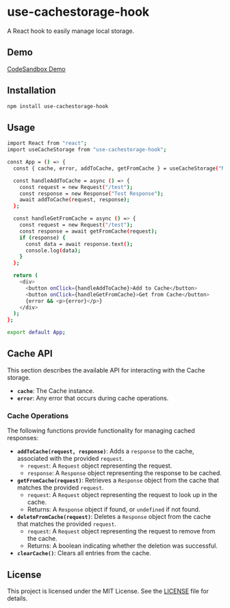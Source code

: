 # use-cachestorage-hook

A React hook to easily manage local storage.

## Demo

[CodeSandbox Demo](https://codesandbox.io/p/sandbox/rf7l3v)

## Installation

```bash
npm install use-cachestorage-hook
```


## Usage
```bash
import React from "react";
import useCacheStorage from "use-cachestorage-hook";

const App = () => {
  const { cache, error, addToCache, getFromCache } = useCacheStorage("MyCache");

  const handleAddToCache = async () => {
    const request = new Request("/test");
    const response = new Response("Test Response");
    await addToCache(request, response);
  };

  const handleGetFromCache = async () => {
    const request = new Request("/test");
    const response = await getFromCache(request);
    if (response) {
      const data = await response.text();
      console.log(data);
    }
  };

  return (
    <div>
      <button onClick={handleAddToCache}>Add to Cache</button>
      <button onClick={handleGetFromCache}>Get from Cache</button>
      {error && <p>{error}</p>}
    </div>
  );
};

export default App;
```

## Cache API

This section describes the available API for interacting with the Cache storage.

* **`cache`**: The Cache instance.
* **`error`**: Any error that occurs during cache operations.

### Cache Operations

The following functions provide functionality for managing cached responses:

* **`addToCache(request, response)`**: Adds a `response` to the cache, associated with the provided `request`.
    * `request`: A `Request` object representing the request.
    * `response`: A `Response` object representing the response to be cached.
* **`getFromCache(request)`**: Retrieves a `Response` object from the cache that matches the provided `request`.
    * `request`: A `Request` object representing the request to look up in the cache.
    * Returns: A `Response` object if found, or `undefined` if not found.
* **`deleteFromCache(request)`**: Deletes a `Response` object from the cache that matches the provided `request`.
    * `request`: A `Request` object representing the request to remove from the cache.
    * Returns: A boolean indicating whether the deletion was successful.
* **`clearCache()`**: Clears all entries from the cache.

## License
This project is licensed under the MIT License. See the [LICENSE](LICENSE) file for details.